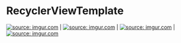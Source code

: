 # RecyclerViewTemplate

<a href="http://imgur.com/23fGKOH"><img src="http://i.imgur.com/23fGKOH.png" title="source: imgur.com" /></a> | <a href="http://imgur.com/4ysyel0"><img src="http://i.imgur.com/4ysyel0.png" title="source: imgur.com" /></a> | <a href="http://imgur.com/MEW0iqQ"><img src="http://i.imgur.com/MEW0iqQ.png" title="source: imgur.com" /></a> | <a href="http://imgur.com/C7ykDNc"><img src="http://i.imgur.com/C7ykDNc.png" title="source: imgur.com" /></a>
